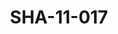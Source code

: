 ---
pid: SHA-11-017
title: SHA-11-017
language: ar
original_label: 
rights: شرحبيل احمد
location_of_original: شرحبيل احمد
photographer_or_studio: 
scanned_from: photograph 10 by 14.7
_date: '1966'
location: اثيوبيا، اديس ابابا
description: استقبال هرامبي في المطار مع الاسد
additional_notes: 
permission_display: 'yes'
on_server: 'no'
on_website: 'no'
permalink: /photopages/ar/SHA-11-017.html
layout: photo-page
---